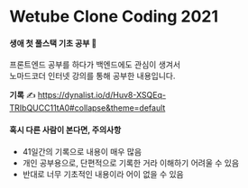 # Wetube Clone Coding 2021

#### 생애 첫 풀스택 기초 공부 👊  
프론트엔드 공부를 하다가 백엔드에도 관심이 생겨서  
노마드코더 인터넷 강의를 통해 공부한 내용입니다.

**기록** ✍ https://dynalist.io/d/Huv8-XSQEq-TRIbQUCC11tA0#collapse&theme=default  
#### 혹시 다른 사람이 본다면, 주의사항
- 41일간의 기록으로 내용이 매우 많음
- 개인 공부용으로, 단편적으로 기록한 거라 이해하기 어려울 수 있음
- 반대로 너무 기초적인 내용이라 어이 없을 수 있음

